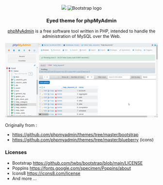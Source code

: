 <p align="center">
  <img src="https://www.phpmyadmin.net/static/images/logo.png">
  <img src="https://getbootstrap.com/docs/5.2/assets/brand/bootstrap-logo-shadow.png" alt="Bootstrap logo" width="130">
</p>
<h3 align="center">Eyed theme for phpMyAdmin</h3>
<p align="center"><a href="https://www.phpmyadmin.net/">phpMyAdmin</a> is a free software tool written in PHP, intended to handle the administration of MySQL over the Web.</p>
<img src="https://raw.githubusercontent.com/febryars33/eyed-phpmyadmin-theme/main/screen.png">

Originally from :
- https://github.com/phpmyadmin/themes/tree/master/bootstrap
- https://github.com/phpmyadmin/themes/tree/master/blueberry (icons)

<h3>Licenses</h3>
<ul>
  <li>Bootstrap <a href="https://github.com/twbs/bootstrap/blob/main/LICENSE">https://github.com/twbs/bootstrap/blob/main/LICENSE</a></li>
  <li>Poppins <a href="https://fonts.google.com/specimen/Poppins/about">https://fonts.google.com/specimen/Poppins/about</a></li>
  <li>Icons8 <a href="https://icons8.com/license">https://icons8.com/license</a></li>
  <li>And more ...</li>
</ul>


